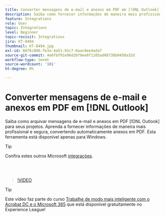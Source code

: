 ```yaml
---
title: Converter mensagens de e-mail e anexos em PDF em [!DNL Outlook]
description: Saiba como fornecer informações de maneira mais profissional e segura dentro da [!DNL Outlook]
feature: Integrations
role: User
topic: Integrations
level: Beginner
topic-revisit: Integrations
jira: KT-8494
thumbnail: KT-8494.jpg
exl-id: 8876c886-fe3a-4a51-91c7-0aac0ee4ada7
source-git-commit: 4e6fbf91e96d26f9ee8f1105ad68738b9450a32d
workflow-type: tm+mt
source-wordcount: '101'
ht-degree: 0%

---
```


# Converter mensagens de e-mail e anexos em PDF em [!DNL Outlook]

Saiba como arquivar mensagens de e-mail e anexos em PDF [!DNL Outlook] para seus projetos. Aprenda a fornecer informações de maneira mais profissional e segura, convertendo automaticamente anexos em PDF. Esta ferramenta está disponível apenas para Windows.

>[!TIP]
>
>Confira estes outros Microsoft [integrações](../integrate/integrate-overview.md#microsoft).

<br> 

>[!VIDEO](https://video.tv.adobe.com/v/336859?quality=12&learn=on&hidetitle=true)

>[!TIP]
>
>Este vídeo faz parte do curso [Trabalhe de modo mais inteligente com o Acrobat DC e o Microsoft 365](https://experienceleague.adobe.com/?recommended=Acrobat-U-1-2021.microsoft365) que está disponível gratuitamente no Experience League!
